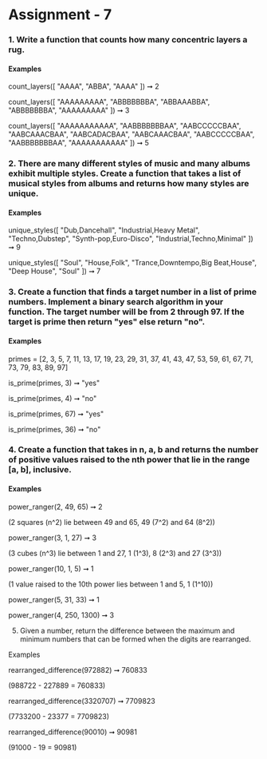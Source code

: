 # Assignment - 7

### 1. Write a function that counts how many concentric layers a rug.

#### Examples

count_layers([
  "AAAA",
  "ABBA",
  "AAAA"
]) ➞ 2

count_layers([
  "AAAAAAAAA",
  "ABBBBBBBA",
  "ABBAAABBA",
  "ABBBBBBBA",
  "AAAAAAAAA"
]) ➞ 3

count_layers([
  "AAAAAAAAAAA",
  "AABBBBBBBAA",
  "AABCCCCCBAA",
  "AABCAAACBAA",
  "AABCADACBAA",
  "AABCAAACBAA",
  "AABCCCCCBAA",
  "AABBBBBBBAA",
  "AAAAAAAAAAA"
]) ➞ 5

### 2. There are many different styles of music and many albums exhibit multiple styles. Create a function that takes a list of musical styles from albums and returns how many styles are unique.

#### Examples

unique_styles([
  "Dub,Dancehall",
  "Industrial,Heavy Metal",
  "Techno,Dubstep",
  "Synth-pop,Euro-Disco",
  "Industrial,Techno,Minimal"
]) ➞ 9

unique_styles([
  "Soul",
  "House,Folk",
  "Trance,Downtempo,Big Beat,House",
  "Deep House",
  "Soul"
]) ➞ 7


### 3. Create a function that finds a target number in a list of prime numbers. Implement a binary search algorithm in your function. The target number will be from 2 through 97. If the target is prime then return "yes" else return "no".

#### Examples

primes = [2, 3, 5, 7, 11, 13, 17, 19, 23, 29, 31, 37, 41, 43, 47, 53, 59, 61, 67, 71, 73, 79, 83, 89, 97]


is_prime(primes, 3) ➞ "yes"

is_prime(primes, 4) ➞ "no"

is_prime(primes, 67) ➞ "yes"

is_prime(primes, 36) ➞ "no"

### 4. Create a function that takes in n, a, b and returns the number of positive values raised to the nth power that lie in the range [a, b], inclusive.

#### Examples

power_ranger(2, 49, 65) ➞ 2

(2 squares (n^2) lie between 49 and 65, 49 (7^2) and 64 (8^2))

power_ranger(3, 1, 27) ➞ 3

(3 cubes (n^3) lie between 1 and 27, 1 (1^3), 8 (2^3) and 27 (3^3))

power_ranger(10, 1, 5) ➞ 1

(1 value raised to the 10th power lies between 1 and 5, 1 (1^10))

power_ranger(5, 31, 33) ➞ 1

power_ranger(4, 250, 1300) ➞ 3

5. Given a number, return the difference between the maximum and minimum numbers that can be formed when the digits are rearranged.

Examples

rearranged_difference(972882) ➞ 760833

(988722 - 227889 = 760833)

rearranged_difference(3320707) ➞ 7709823

(7733200 - 23377 = 7709823)

rearranged_difference(90010) ➞ 90981

(91000 - 19 = 90981)

